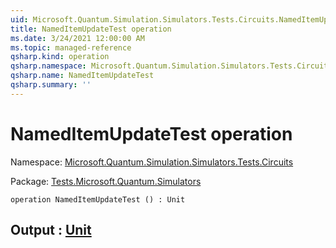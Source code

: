 ```yaml
---
uid: Microsoft.Quantum.Simulation.Simulators.Tests.Circuits.NamedItemUpdateTest
title: NamedItemUpdateTest operation
ms.date: 3/24/2021 12:00:00 AM
ms.topic: managed-reference
qsharp.kind: operation
qsharp.namespace: Microsoft.Quantum.Simulation.Simulators.Tests.Circuits
qsharp.name: NamedItemUpdateTest
qsharp.summary: ''
---
```


# NamedItemUpdateTest operation

Namespace: [Microsoft.Quantum.Simulation.Simulators.Tests.Circuits](xref:Microsoft.Quantum.Simulation.Simulators.Tests.Circuits)

Package: [Tests.Microsoft.Quantum.Simulators](https://nuget.org/packages/Tests.Microsoft.Quantum.Simulators)




```qsharp
operation NamedItemUpdateTest () : Unit
```


## Output : [Unit](xref:microsoft.quantum.lang-ref.unit)

